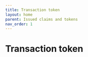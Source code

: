 ```yaml
---
title: Transaction token
layout: home
parent: Issued claims and tokens
nav_order: 1
---
```


# Transaction token
